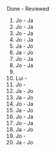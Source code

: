 Done - Reviewed

1. Jo - Ja
2. Jo - Ja
3. Jo - Ja
4. Jo - Ja
5. Ja - Jo
6. Ja - Jo
7. Jo - Ja
8. Jo - Ja
9.
10. Lui -
11. Jo - 
12. Ja - Jo
13. Ja - Jo
14. Jo - Ja
15. Ja - Jo
16. Jo - Ja
17. Jo - Ja
18. Ja - Jo
19. Jo -
20. Ja - Jo
